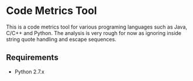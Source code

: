 Code Metrics Tool
=================

This is a code metrics tool for various programing languages such as Java, C/C++ and Python.
The analysis is very rough for now as ignoring inside string quote handling and escape sequences.

Requirements
------------
* Python 2.7.x
